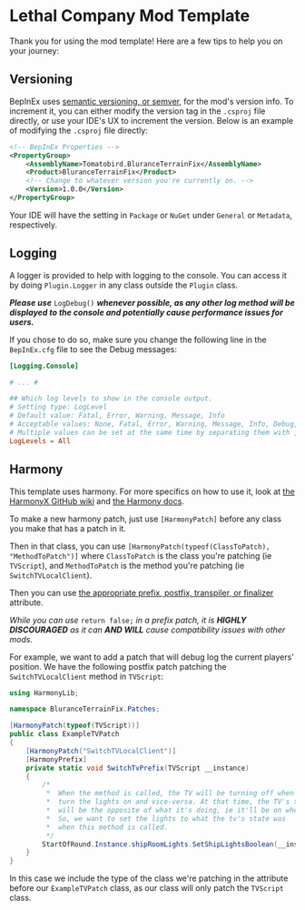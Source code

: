 # Lethal Company Mod Template

Thank you for using the mod template! Here are a few tips to help you on your journey:

## Versioning

BepInEx uses [semantic versioning, or semver](https://semver.org/), for the mod's version info.
To increment it, you can either modify the version tag in the `.csproj` file directly, or use your IDE's UX to increment the version. Below is an example of modifying the `.csproj` file directly:

```xml
<!-- BepInEx Properties -->
<PropertyGroup>
    <AssemblyName>Tomatobird.BluranceTerrainFix</AssemblyName>
    <Product>BluranceTerrainFix</Product>
    <!-- Change to whatever version you're currently on. -->
    <Version>1.0.0</Version>
</PropertyGroup>
```

Your IDE will have the setting in `Package` or `NuGet` under `General` or `Metadata`, respectively.

## Logging

A logger is provided to help with logging to the console.
You can access it by doing `Plugin.Logger` in any class outside the `Plugin` class.

***Please use*** `LogDebug()` ***whenever possible, as any other log method
will be displayed to the console and potentially cause performance issues for users.***

If you chose to do so, make sure you change the following line in the `BepInEx.cfg` file to see the Debug messages:

```toml
[Logging.Console]

# ... #

## Which log levels to show in the console output.
# Setting type: LogLevel
# Default value: Fatal, Error, Warning, Message, Info
# Acceptable values: None, Fatal, Error, Warning, Message, Info, Debug, All
# Multiple values can be set at the same time by separating them with , (e.g. Debug, Warning)
LogLevels = All
```

## Harmony

This template uses harmony. For more specifics on how to use it, look at
[the HarmonyX GitHub wiki](https://github.com/BepInEx/HarmonyX/wiki) and
[the Harmony docs](https://harmony.pardeike.net/).

To make a new harmony patch, just use `[HarmonyPatch]` before any class you make that has a patch in it.

Then in that class, you can use
`[HarmonyPatch(typeof(ClassToPatch), "MethodToPatch")]`
where `ClassToPatch` is the class you're patching (ie `TVScript`), and `MethodToPatch` is the method you're patching (ie `SwitchTVLocalClient`).

Then you can use
[the appropriate prefix, postfix, transpiler, or finalizer](https://harmony.pardeike.net/articles/patching.html) attribute.

_While you can use_ `return false;` _in a prefix patch,
it is **HIGHLY DISCOURAGED** as it can **AND WILL** cause compatibility issues with other mods._

For example, we want to add a patch that will debug log the current players' position.
We have the following postfix patch patching the `SwitchTVLocalClient` method
in `TVScript`:

```csharp
using HarmonyLib;

namespace BluranceTerrainFix.Patches;

[HarmonyPatch(typeof(TVScript))]
public class ExampleTVPatch
{
    [HarmonyPatch("SwitchTVLocalClient")]
    [HarmonyPrefix]
    private static void SwitchTvPrefix(TVScript __instance)
    {
        /*
         *  When the method is called, the TV will be turning off when we want to
         *  turn the lights on and vice-versa. At that time, the TV's tvOn field
         *  will be the opposite of what it's doing, ie it'll be on when turning off.
         *  So, we want to set the lights to what the tv's state was
         *  when this method is called.
         */
        StartOfRound.Instance.shipRoomLights.SetShipLightsBoolean(__instance.tvOn);
    }
}
```

In this case we include the type of the class we're patching in the attribute
before our `ExampleTVPatch` class,
as our class will only patch the `TVScript` class.
